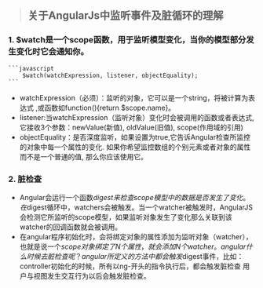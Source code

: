 > ## 关于AngularJs中监听事件及脏循环的理解 
### 1. $watch是一个scope函数，用于监听模型变化，当你的模型部分发生变化时它会通知你。
    ```javascript
        $watch(watchExpression, listener, objectEquality);   
    ```

- watchExpression（必须）：监听的对象，它可以是一个string，将被计算为表达式 ,或函数如function(){return $scope.name}。
- listener:当watchExpression（监听对象）变化时会被调用的函数或者表达式,它接收3个参数：newValue(新值), oldValue(旧值), scope(作用域的引用)
- objectEquality：是否深度监听，如果设置为true,它告诉Angular检查所监控的对象中每一个属性的变化. 如果你希望监控数组的个别元素或者对象的属性而不是一个普通的值, 那么你应该使用它。

### 2. 脏检查
- Angular会运行一个函数$digest来检查scope模型中的数据是否发生了变化。 在$digest循环中，watchers会被触发。当一个watcher被触发时，AngularJS会检测它所监听的scope模型，如果监听对象发生了变化那么关联到该watcher的回调函数就会被调用。
- 在angular程序初始化时，会将绑定对象的属性添加为监听对象（watcher），也就是说一个$scope对象绑定了N个属性，就会添加N个watcher。 angular什么时候去脏检查呢？angular所定义的方法中都会触发$digest事件，比如：controller初始化的时候，所有以ng-开头的指令执行后，都会触发脏检查 用户与视图发生交互行为以后会触发脏检查。